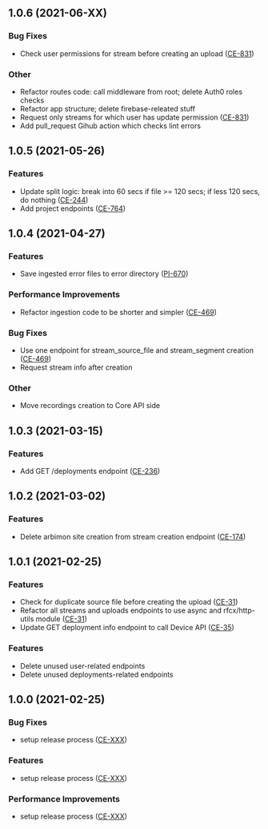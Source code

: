 <a name="1.0.6"></a>
## 1.0.6 (2021-06-XX)

### Bug Fixes
* Check user permissions for stream before creating an upload ([CE-831](https://jira.rfcx.org/browse/CE-831))

### Other
* Refactor routes code: call middleware from root; delete Auth0 roles checks
* Refactor app structure; delete firebase-releated stuff
* Request only streams for which user has update permission ([CE-831](https://jira.rfcx.org/browse/CE-831))
* Add pull_request Gihub action which checks lint errors

<a name="1.0.5"></a>
## 1.0.5 (2021-05-26)

### Features
* Update split logic: break into 60 secs if file >= 120 secs; if less 120 secs, do nothing ([CE-244](https://jira.rfcx.org/browse/CE-244))
* Add project endpoints ([CE-764](https://jira.rfcx.org/browse/CE-764))

 <a name="1.0.4"></a>
## 1.0.4 (2021-04-27)

### Features
* Save ingested error files to error directory ([PI-670](https://jira.rfcx.org/browse/PI-670))

### Performance Improvements
* Refactor ingestion code to be shorter and simpler ([CE-469](https://jira.rfcx.org/browse/CE-469))

### Bug Fixes
* Use one endpoint for stream_source_file and stream_segment creation ([CE-469](https://jira.rfcx.org/browse/CE-469))
* Request stream info after creation

### Other
* Move recordings creation to Core API side

<a name="1.0.3"></a>
## 1.0.3 (2021-03-15)

### Features
* Add GET /deployments endpoint ([CE-236](https://jira.rfcx.org/browse/CE-236))


<a name="1.0.2"></a>
## 1.0.2 (2021-03-02)

### Features
* Delete arbimon site creation from stream creation endpoint ([CE-174](https://jira.rfcx.org/browse/CE-174))


<a name="1.0.1"></a>
## 1.0.1 (2021-02-25)

### Features
* Check for duplicate source file before creating the upload ([CE-31](https://jira.rfcx.org/browse/CE-31))
* Refactor all streams and uploads endpoints to use async and rfcx/http-utils module ([CE-31](https://jira.rfcx.org/browse/CE-31))
* Update GET deployment info endpoint to call Device API ([CE-35](https://jira.rfcx.org/browse/CE-35))

### Features
* Delete unused user-related endpoints
* Delete unused deployments-related endpoints


<a name="1.0.0"></a>
## 1.0.0 (2021-02-25)

### Bug Fixes
* setup release process ([CE-XXX](https://jira.rfcx.org/browse/CE-XXX))

### Features
* setup release process ([CE-XXX](https://jira.rfcx.org/browse/CE-XXX))

### Performance Improvements
* setup release process ([CE-XXX](https://jira.rfcx.org/browse/CE-XXX))
